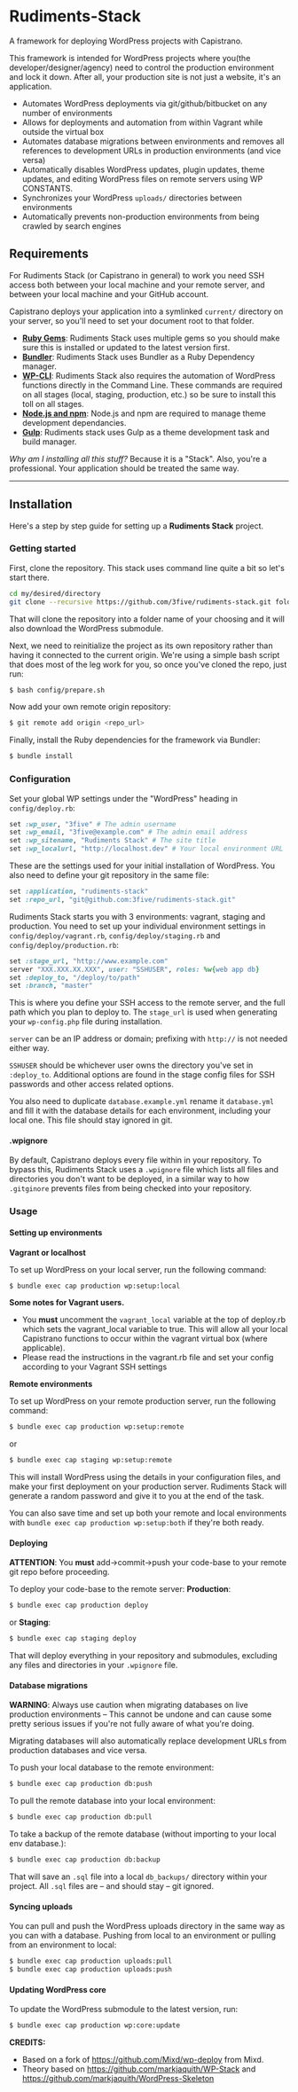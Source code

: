 # Rudiments-Stack

A framework for deploying WordPress projects with Capistrano.

This framework is intended for WordPress projects where you(the developer/designer/agency) need to control the production environment and lock it down. After all, your production site is not just a website, it's an application.

- Automates WordPress deployments via git/github/bitbucket on any number of environments
- Allows for deployments and automation from within Vagrant while outside the virtual box
- Automates database migrations between environments and removes all references to development URLs in production environments (and vice versa)
- Automatically disables WordPress updates, plugin updates, theme updates, and editing WordPress files on remote servers using WP CONSTANTS.
- Synchronizes your WordPress `uploads/` directories between environments
- Automatically prevents non-production environments from being crawled by search engines

## Requirements

For Rudiments Stack (or Capistrano in general) to work you need SSH access both between your local machine and your remote server, and between your local machine and your GitHub account.

Capistrano deploys your application into a symlinked `current/` directory on your server, so you'll need to set your document root to that folder.

- **[Ruby Gems](https://rubygems.org/pages/download)**: Rudiments Stack uses multiple gems so you should make sure this is installed or updated to the latest version first.
- **[Bundler](http://bundler.io/)**: Rudiments Stack uses Bundler as a Ruby Dependency manager.
- **[WP-CLI](http://wp-cli.org/)**: Rudiments Stack also requires the automation of WordPress functions directly in the Command Line. These commands are required on all stages (local, staging, production, etc.) so be sure to install this toll on all stages.
- **[Node.js and npm](https://docs.npmjs.com/getting-started/installing-node)**: Node.js and npm are required to manage theme development dependancies.
- **[Gulp](http://gulpjs.com/)**: Rudiments stack uses Gulp as a theme development task and build manager.

*Why am I installing all this stuff?*
Because it is a "Stack". Also, you're a professional. Your application should be treated the same way.
- - -

## Installation
Here's a step by step guide for setting up a **Rudiments Stack** project.

### Getting started

First, clone the repository. This stack uses command line quite a bit so let's start there.

```sh
cd my/desired/directory
git clone --recursive https://github.com/3five/rudiments-stack.git folder-name
```

That will clone the repository into a folder name of your choosing and it will also download the WordPress submodule.

Next, we need to reinitialize the project as its own repository rather than having it connected to the current origin. We're using a simple bash script that does most of the leg work for you, so once you've cloned the repo, just run:

```sh
$ bash config/prepare.sh
```
Now add your own remote origin repository:

```sh
$ git remote add origin <repo_url>
```

Finally, install the Ruby dependencies for the framework via Bundler:

```sh
$ bundle install
```

### Configuration

Set your global WP settings under the "WordPress" heading in `config/deploy.rb`:

```ruby
set :wp_user, "3five" # The admin username
set :wp_email, "3five@example.com" # The admin email address
set :wp_sitename, "Rudiments Stack" # The site title
set :wp_localurl, "http://localhost.dev" # Your local environment URL
```

These are the settings used for your initial installation of WordPress. You also need to define your git repository in the same file:

```ruby
set :application, "rudiments-stack"
set :repo_url, "git@github.com:3five/rudiments-stack.git"
```

Rudiments Stack starts you with 3 environments: vagrant, staging and production. You need to set up your individual environment settings in `config/deploy/vagrant.rb`, `config/deploy/staging.rb` and `config/deploy/production.rb`:

```ruby
set :stage_url, "http://www.example.com"
server "XXX.XXX.XX.XXX", user: "SSHUSER", roles: %w{web app db}
set :deploy_to, "/deploy/to/path"
set :branch, "master"
```
This is where you define your SSH access to the remote server, and the full path which you plan to deploy to. The `stage_url` is used when generating your `wp-config.php` file during installation.

`server` can be an IP address or domain; prefixing with `http://` is not needed either way.

`SSHUSER` should be whichever user owns the directory you've set in  `:deploy_to`. Additional options are found in the stage config files for SSH passwords and other access related options.

You also need to duplicate `database.example.yml` rename it `database.yml` and fill it with the database details for each environment, including your local one. This file should stay ignored in git.

#### .wpignore

By default, Capistrano deploys every file within in your repository. To bypass this, Rudiments Stack uses a `.wpignore` file which lists all files and directories you don't want to be deployed, in a similar way to how `.gitginore` prevents files from being checked into your repository.

### Usage

#### Setting up environments

**Vagrant or localhost**

To set up WordPress on your local server, run the following command:

```sh
$ bundle exec cap production wp:setup:local
```
**Some notes for Vagrant users.**
- You **must** uncomment the `vagrant_local` variable at the top of deploy.rb which sets the vagrant_local variable to true. This will allow all your local Capistrano functions to occur within the vagrant virtual box (where applicable).
- Please read the instructions in the vagrant.rb file and set your config according to your Vagrant SSH settings

**Remote environments**

To set up WordPress on your remote production server, run the following command:

```sh
$ bundle exec cap production wp:setup:remote
```
or
```sh
$ bundle exec cap staging wp:setup:remote
```

This will install WordPress using the details in your configuration files, and make your first deployment on your production server. Rudiments Stack will generate a random password and give it to you at the end of the task.

You can also save time and set up both your remote and local environments with `bundle exec cap production wp:setup:both` if they're both ready.

#### Deploying

__ATTENTION__: You **must** add->commit->push your code-base to your remote git repo before proceeding.

To deploy your code-base to the remote server:
**Production**:
```sh
$ bundle exec cap production deploy
```
or **Staging**:
```sh
$ bundle exec cap staging deploy
```

That will deploy everything in your repository and submodules, excluding any files and directories in your `.wpignore` file.

#### Database migrations

__WARNING__: Always use caution when migrating databases on live production environments – This cannot be undone and can cause some pretty serious issues if you're not fully aware of what you're doing.

Migrating databases will also automatically replace development URLs from production databases and vice versa.

To push your local database to the remote environment:

```sh
$ bundle exec cap production db:push
```

To pull the remote database into your local environment:

```sh
$ bundle exec cap production db:pull
```

To take a backup of the remote database (without importing to your local env database.):

```sh
$ bundle exec cap production db:backup
```

That will save an `.sql` file into a local `db_backups/` directory within your project. All `.sql` files are – and should stay – git ignored.

#### Syncing uploads

You can pull and push the WordPress uploads directory in the same way as you can with a database. Pushing from local to an environment or pulling from an environment to local:

```sh
$ bundle exec cap production uploads:pull
$ bundle exec cap production uploads:push
```

#### Updating WordPress core

To update the WordPress submodule to the latest version, run:

```sh
$ bundle exec cap production wp:core:update
```
__CREDITS:__
- Based on a fork of https://github.com/Mixd/wp-deploy from Mixd.
- Theory based on https://github.com/markjaquith/WP-Stack and https://github.com/markjaquith/WordPress-Skeleton